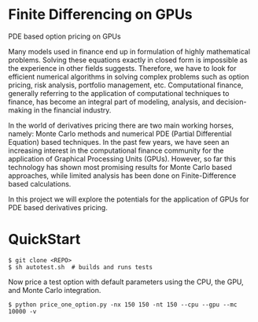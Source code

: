 Finite Differencing on GPUs
===========================

PDE based option pricing on GPUs

Many models used in finance end up in formulation of highly mathematical
problems. Solving these equations exactly in closed form is impossible as the
experience in other fields suggests. Therefore, we have to look for efficient
numerical algorithms in solving complex problems such as option pricing, risk
analysis, portfolio management, etc. Computational finance, generally referring
to the application of computational techniques to finance, has become an
integral part of modeling, analysis, and decision-making in the financial
industry. 

In the world of derivatives pricing there are two main working horses, namely:
Monte Carlo methods and numerical PDE (Partial Differential Equation) based
techniques. In the past few years, we have seen an increasing interest in the
computational finance community for the application of Graphical Processing
Units (GPUs). However, so far this technology has shown most promising results
for Monte Carlo based approaches, while limited analysis has been done on
Finite-Difference based calculations.

In this project we will explore the potentials for the application of GPUs for
PDE based derivatives pricing.


QuickStart
==========

    $ git clone <REPO>
    $ sh autotest.sh  # builds and runs tests

Now price a test option with default parameters using the CPU, the GPU, and
Monte Carlo integration.

    $ python price_one_option.py -nx 150 150 -nt 150 --cpu --gpu --mc 10000 -v

